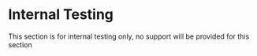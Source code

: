 Internal Testing
=======
This section is for internal testing only, no support will be provided for this section
